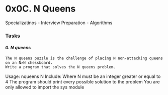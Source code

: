 # 0x0C. N Queens
Specializatinos - Interview Preparation - Algorithms

### Tasks

#### ***0. N queens***
```
The N queens puzzle is the challenge of placing N non-attacking queens on an N×N chessboard. 
Write a program that solves the N queens problem.
```

Usage: nqueens N
Include: Where N must be an integer greater or equal to 4
The program should print every possible solution to the problem
You are only allowed to import the sys module
